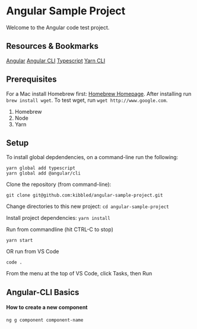 # Angular Sample Project
Welcome to the Angular code test project.

## Resources & Bookmarks

[Angular](https://angular.io)
[Angular CLI](https://github.com/angular/angular-cli/wiki/generate)
[Typescript](https://www.typescriptlang.org)
[Yarn CLI](https://yarnpkg.com/en/docs/cli/)

## Prerequisites

For a Mac install Homebrew first: [Homebrew Homepage](https://brew.sh/). After installing run `brew install wget`. To test wget, run `wget http://www.google.com`.

1. Homebrew
1. Node
1. Yarn


## Setup

To install global depdendencies, on a command-line run the following:

```
yarn global add typescript
yarn global add @angular/cli
```

Clone the repository (from command-line):

`git clone git@github.com:kibbled/angular-sample-project.git`

Change directories to this new project:
`cd angular-sample-project`

Install project dependencies:
`yarn install`

Run from commandline (hit CTRL-C to stop)

`yarn start`

OR run from VS Code

`code .`

From the menu at the top of VS Code, click Tasks, then Run

## Angular-CLI Basics

#### How to create a new component

`ng g component component-name`
